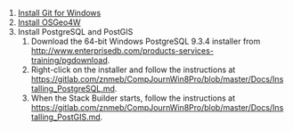 1.  [Install Git for
    Windows](https://gitlab.com/znmeb/CompJournWin8Pro/blob/master/Docs/Installing_Git_for_Windows.md)
2.  [Install
    OSGeo4W](https://gitlab.com/znmeb/CompJournWin8Pro/blob/master/Docs/Installing_OSGeo4W.md)
3.  Install PostgreSQL and PostGIS
    1.  Download the 64-bit Windows PostgreSQL 9.3.4 installer from
        <http://www.enterprisedb.com/products-services-training/pgdownload>.
    2.  Right-click on the installer and follow the instructions at
        <https://gitlab.com/znmeb/CompJournWin8Pro/blob/master/Docs/Installing_PostgreSQL.md>.
    3.  When the Stack Builder starts, follow the instructions at
        <https://gitlab.com/znmeb/CompJournWin8Pro/blob/master/Docs/Installing_PostGIS.md>.
